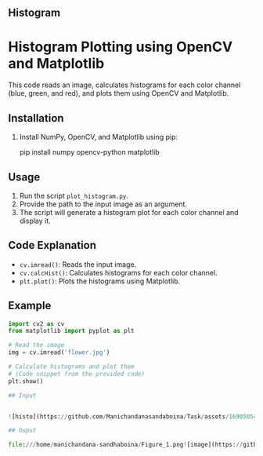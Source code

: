 ## Histogram

# Histogram Plotting using OpenCV and Matplotlib

This code reads an image, calculates histograms for each color channel (blue, green, and red), and plots them using OpenCV and Matplotlib.

## Installation

1. Install NumPy, OpenCV, and Matplotlib using pip:

   pip install numpy opencv-python matplotlib

   
## Usage

1. Run the script `plot_histogram.py`.
2. Provide the path to the input image as an argument.
3. The script will generate a histogram plot for each color channel and display it.

## Code Explanation

- `cv.imread()`: Reads the input image.
- `cv.calcHist()`: Calculates histograms for each color channel.
- `plt.plot()`: Plots the histograms using Matplotlib.

## Example

```python
import cv2 as cv
from matplotlib import pyplot as plt

# Read the image
img = cv.imread('flower.jpg')

# Calculate histograms and plot them
# (Code snippet from the provided code)
plt.show()

## Input


![histo](https://github.com/Manichandanasandaboina/Task/assets/169050542/27d17d45-1587-4285-9317-782e10fa0623)

## Ouput

file:///home/manichandana-sandhaboina/Figure_1.png![image](https://github.com/Manichandanasandaboina/Task/assets/169050542/787f6ec2-99eb-417e-92e4-4df0fb1957aa)



 

 







